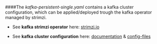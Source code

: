 ####The *kafka-persistent-single.yaml* contains a kafka cluster configuration, which can be applied/deployed trough the kafka operator managed by strimzi. 

* See __kafka strimzi operator__ here: [strimzi.io](https://strimzi.io/)

* See __kafka cluster configuration__ here: [documentation](https://strimzi.io/docs/operators/latest/overview.html#configuration-points-broker_str) & [config-files](https://github.com/strimzi/strimzi-kafka-operator/tree/main/examples/kafka)  

